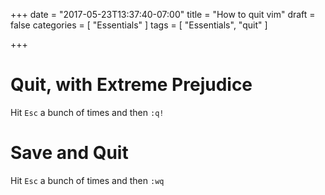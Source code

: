 +++
date = "2017-05-23T13:37:40-07:00"
title = "How to quit vim"
draft = false
categories = [ "Essentials" ]
tags = [ "Essentials", "quit" ]

+++

# Quit, with Extreme Prejudice

Hit `Esc` a bunch of times and then `:q!`

# Save and Quit

Hit `Esc` a bunch of times and then `:wq`

